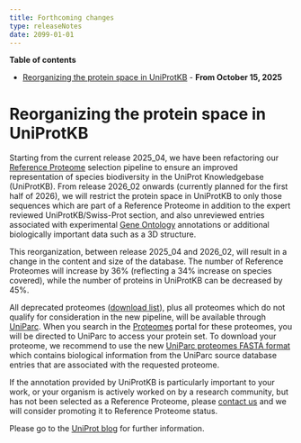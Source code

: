 ```yaml
---
title: Forthcoming changes
type: releaseNotes
date: 2099-01-01
---
```


**Table of contents**

   * [Reorganizing the protein space in UniProtKB](#reorganizing-the-protein-space-in-uniprotkb) - **From October 15, 2025**


# Reorganizing the protein space in UniProtKB

Starting from the current release 2025_04, we have been refactoring our [Reference Proteome](https://www.uniprot.org/help/reference_proteome) selection pipeline to ensure an improved representation of species biodiversity in the UniProt Knowledgebase (UniProtKB). From release 2026_02 onwards (currently planned for the first half of 2026), we will restrict the protein space in UniProtKB to only those sequences which are part of a Reference Proteome in addition to the expert reviewed UniProtKB/Swiss-Prot section, and also unreviewed entries associated with experimental [Gene Ontology](https://www.uniprot.org/help/gene-ontology) annotations or additional biologically important data such as a 3D structure.

This reorganization, between release 2025_04 and 2026_02, will result in a change in the content and size of the database. The number of Reference Proteomes will increase by 36% (reflecting a 34% increase on species covered), while the number of proteins in UniProtKB can be decreased by 45%.

All deprecated proteomes ([download list](https://ftp.ebi.ac.uk/pub/contrib/UniProt/proteomes/proteomes_to_be_removed_from_UPKB.tsv)), plus all proteomes which do not qualify for consideration in the new pipeline, will be available through [UniParc](https://www.uniprot.org/uniparc/). When you search in the [Proteomes](https://www.uniprot.org/proteomes/) portal for these proteomes, you will be directed to UniParc to access your protein set. To download your proteome, we recommend to use the new [UniParc proteomes FASTA format](https://www.uniprot.org/help/fasta-headers#uniparc-proteomes) which contains biological information from the UniParc source database entries that are associated with the requested proteome.

If the annotation provided by UniProtKB is particularly important to your work, or your organism is actively worked on by a research community, but has not been selected as a Reference Proteome, please [contact us](https://www.uniprot.org/contact) and we will consider promoting it to Reference Proteome status.

Please go to the [UniProt blog](https://insideuniprot.blogspot.com/2025/06/capturing-diversity-of-life.html) for further information.
